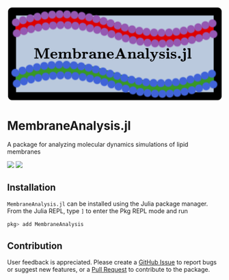 <p align="center">
<img src="https://github.com/amiralih/MembraneAnalysis.jl/blob/86444fd1e42604c0717168e380078bff62937650/MembraneAnalysis%20logo.png" width="500">
</p>

# MembraneAnalysis.jl
A package for analyzing molecular dynamics simulations of lipid membranes

[![](https://github.com/amiralih/MembraneAnalysis.jl/actions/workflows/tests.yml/badge.svg)](https://github.com/amiralih/MembraneAnalysis.jl/actions/workflows/tests.yml/)
[![](https://img.shields.io/badge/docs-latest-blue.svg)](https://amiralih.github.io/MembraneAnalysis.jl/dev)

## Installation

`MembraneAnalysis.jl` can be installed using the Julia package manager. From the Julia REPL, type `]` to enter the Pkg REPL mode and run

```julia
pkg> add MembraneAnalysis
```

## Contribution

User feedback is appreciated. Please create a [GitHub Issue](https://github.com/amiralih/MembraneAnalysis.jl/issues) to report bugs or suggest new features, or a [Pull Request](https://github.com/amiralih/MembraneAnalysis.jl/pulls) to contribute to the package. 
